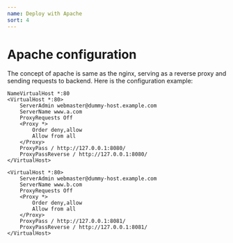 ```yaml
---
name: Deploy with Apache
sort: 4
---
```


# Apache configuration

The concept of apache is same as the nginx, serving as a reverse proxy and sending requests to backend. Here is the configuration example:

```
NameVirtualHost *:80
<VirtualHost *:80>
	ServerAdmin webmaster@dummy-host.example.com
	ServerName www.a.com
	ProxyRequests Off
	<Proxy *>
		Order deny,allow
		Allow from all
	</Proxy>
	ProxyPass / http://127.0.0.1:8080/
	ProxyPassReverse / http://127.0.0.1:8080/
</VirtualHost>
 
<VirtualHost *:80>
	ServerAdmin webmaster@dummy-host.example.com
	ServerName www.b.com
	ProxyRequests Off
	<Proxy *>
		Order deny,allow
		Allow from all
	</Proxy>
	ProxyPass / http://127.0.0.1:8081/
	ProxyPassReverse / http://127.0.0.1:8081/
</VirtualHost>
```
